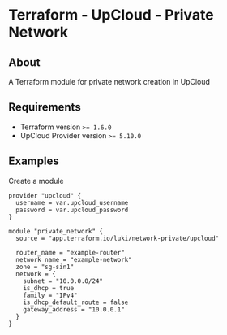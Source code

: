 # Terraform - UpCloud - Private Network


## About
A Terraform module for private network creation in UpCloud


## Requirements
- Terraform version `>= 1.6.0`
- UpCloud Provider version `>= 5.10.0`


## Examples

Create a module

```hcl
provider "upcloud" {
  username = var.upcloud_username
  password = var.upcloud_password
}

module "private_network" {
  source = "app.terraform.io/luki/network-private/upcloud"

  router_name = "example-router"
  network_name = "example-network"
  zone = "sg-sin1"
  network = {
    subnet = "10.0.0.0/24"
    is_dhcp = true
    family = "IPv4"
    is_dhcp_default_route = false
    gateway_address = "10.0.0.1"
  }
}
```